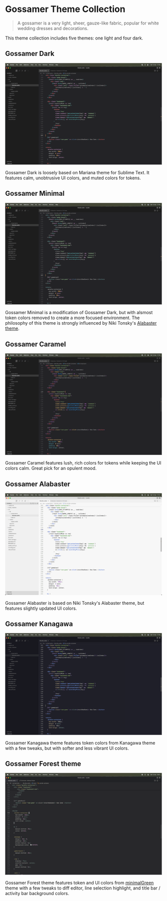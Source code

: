 # Gossamer Theme Collection

> A gossamer is a very light, sheer, gauze-like fabric, popular for white wedding dresses and decorations.

This theme collection includes five themes: one light and four dark.

## Gossamer Dark

![Gossamer Dark theme](static/g-dark.png)

Gossamer Dark is loosely based on Mariana theme for Sublime Text. It features calm, unobtrusive UI colors, and muted colors for tokens.

## Gossamer Minimal

![Gossamer Minimal theme](static/g-minimal.png)

Gossamer Minimal is a modification of Gossamer Dark, but with alsmost token colors removed to create a more focused environment. The philosophy of this theme is strongly influenced by Niki Tonsky's [Alabaster theme](https://github.com/tonsky/vscode-theme-alabaster).

## Gossamer Caramel

![Gossamer Caramel theme](static/g-caramel.png)

Gossamer Caramel features lush, rich colors for tokens while keeping the UI colors calm. Great pick for an opulent mood.

## Gossamer Alabaster

![Gossamer Alabaster theme](static/g-alabaster.png)

Gossamer Alabaster is based on Niki Tonsky's Alabaster theme, but features slightly updated UI colors.

## Gossamer Kanagawa

![Gossamer Kanagawa theme](static/g-kanagawa.png)

Gossamer Kanagawa theme features token colors from Kanagawa theme with a few tweaks, but with softer and less vibrant UI colors.

## Gossamer Forest theme

![Gossamer Forest theme](static/g-forest.png)

Gossamer Forest theme features token and UI colors from [minimalGreen](https://github.com/mdoyleaz/vs-code-theme-minimal_green) theme with a few tweaks to diff editor, line selection highlight, and title bar / activity bar background colors.
